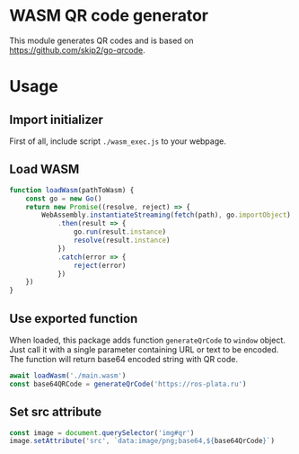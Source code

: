 # WASM QR code generator
This module generates QR codes and is based on https://github.com/skip2/go-qrcode.

# Usage
## Import initializer
First of all, include script `./wasm_exec.js` to your webpage.

## Load WASM
````js
function loadWasm(pathToWasm) {
    const go = new Go()
    return new Promise((resolve, reject) => {
        WebAssembly.instantiateStreaming(fetch(path), go.importObject)
            .then(result => {
                go.run(result.instance)
                resolve(result.instance)
            })
            .catch(error => {
                reject(error)
            })
    })
}
````

## Use exported function
When loaded, this package adds function `generateQrCode` to `window` object. Just call it with a single parameter containing URL or text to be encoded. The function will return base64 encoded string with QR code.
````js
await loadWasm('./main.wasm')
const base64QRCode = generateQrCode('https://ros-plata.ru')
````

## Set src attribute
````js
const image = document.querySelector('img#qr')
image.setAttribute('src', `data:image/png;base64,${base64QrCode}`)
````
